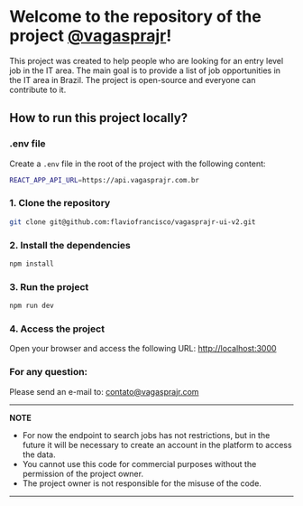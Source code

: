 # Welcome to the repository of the project [@vagasprajr](https://x.com/vagasprajr)!

This project was created to help people who are looking for an entry level job in the IT area. The main goal is to provide a list of job opportunities in the IT area in Brazil. The project is open-source and everyone can contribute to it.

## How to run this project locally?

### .env file

Create a `.env` file in the root of the project with the following content:

```bash
REACT_APP_API_URL=https://api.vagasprajr.com.br
```

### 1. Clone the repository

```bash
git clone git@github.com:flaviofrancisco/vagasprajr-ui-v2.git
```

### 2. Install the dependencies

```bash
npm install
```

### 3. Run the project

```bash
npm run dev
```

### 4. Access the project

Open your browser and access the following URL: [http://localhost:3000](http://localhost:3000)

### For any question:

Please send an e-mail to: [contato@vagasprajr.com](mailto:contato@vagasprajr.com.br)

---

**NOTE**

- For now the endpoint to search jobs has not restrictions, but in the future it will be necessary to create an account in the platform to access the data.
- You cannot use this code for commercial purposes without the permission of the project owner.
- The project owner is not responsible for the misuse of the code.

---
